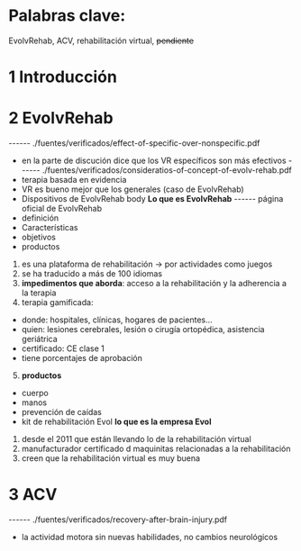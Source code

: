 # Palabras clave:
EvolvRehab, ACV, rehabilitación virtual, ~~pendiente~~
# 1 Introducción
# 2 EvolvRehab 

------ ./fuentes/verificados/effect-of-specific-over-nonspecific.pdf
- en la parte de discución dice que los VR específicos son más efectivos
------ ./fuentes/verificados/consideratios-of-concept-of-evolv-rehab.pdf
- terapia basada en evidencia
- VR es bueno mejor que los generales (caso de EvolvRehab)
- Dispositivos de EvolvRehab body
**Lo que es EvolvRehab**
------ página oficial de EvolvRehab
- definición
- Características
- objetivos
- productos

1. es una plataforma de rehabilitación -> por actividades como juegos
2. se ha traducido a más de 100 idiomas
3. **impedimentos que aborda**: acceso a la rehabilitación y la adherencia a la terapia
4. terapia gamificada:
  - donde: hospitales, clínicas, hogares de pacientes...
  - quien: lesiones cerebrales, lesión o cirugía ortopédica, asistencia geriátrica
  - certificado: CE clase 1
  - tiene porcentajes de aprobación
5. **productos**
  - cuerpo
  - manos
  - prevención de caídas
  - kit de rehabilitación Evol
**lo que es la empresa Evol**
1. desde el 2011 que están llevando lo de la rehabilitación virtual
2. manufacturador certificado d maquinitas relacionadas a la rehabilitación
3. creen que la rehabilitación virtual es muy buena
# 3 ACV
------ ./fuentes/verificados/recovery-after-brain-injury.pdf 
- la actividad motora sin nuevas habilidades, no cambios neurológicos
